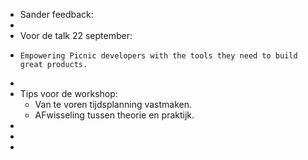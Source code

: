 - Sander feedback:
-
- Voor de talk 22 september:
- ```
  Empowering Picnic developers with the tools they need to build great products.
  ```
-
- Tips voor de workshop:
	- Van te voren tijdsplanning vastmaken.
	- AFwisseling tussen theorie en praktijk.
-
-
-
